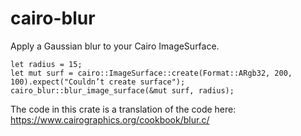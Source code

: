 # cairo-blur

Apply a Gaussian blur to your Cairo ImageSurface.

```rust,ignore
let radius = 15;
let mut surf = cairo::ImageSurface::create(Format::ARgb32, 200, 100).expect("Couldn’t create surface");
cairo_blur::blur_image_surface(&mut surf, radius);
```

The code in this crate is a translation of the code here:
https://www.cairographics.org/cookbook/blur.c/
